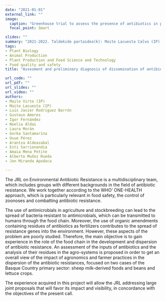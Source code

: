 ```yaml
---
date: "2021-01-01"
external_link: ""
image:
  caption: "Greenhouse trial to assess the presence of antibiotics in pasture soils from cheese farms"
  focal_point: Smart

slides: ""
summary: "2021-2022. Taldekide partaidea(k): Maite Lacuesta Calvo (IP), Usue Pérez López, Esti Sarrionandia, Amaia Mena-Petite, Alberto Muñoz-Rueda, Jon Miranda-Apodaca"
tags:
- Plant Biology
- Animal Production 
- Plant Production and Food Science and Technology
- Food quality and safety
title: "Assesment and preliminary diagnosis of dissemination of antibiotic resistente genes through the food production chain in the Basque Country"

url_code: ""
url_pdf: ""
url_slides: ""
url_video: ""
authors: 
- Mailo Virto (IP)
- Maite Lacuesta (IP)
- Luis Javier Rodriguez Barrón
- Gustavo Amores
- Igor Fernández
- Noelia Aldai
- Laura Morán
- Gorka Santamarína
- Usue Pérez
- Arantza Aldeazabal
- Esti Sarrionandia
- Amaia Mena Petite
- Alberto Muñoz Rueda
- Jon Miranda Apodaca

---
```


The JRL on Environmental Antibiotic Resistance is a multidisciplinary team, which includes groups with different backgrounds in the field of antibiotic resistance. We work together according to the WHO’ ONE-HEALTH approach, which is particularly relevant in food safety, the control of zoonoses and combatting antibiotic resistance.

The use of antimicrobials in agriculture and stockbreeding can lead to the spread of bacteria resistant to antimicrobials, which can be transmitted to humans through the food chain. Moreover, the use of organic amendments containing residues of antibiotics as fertilizers contributes to the spread of resistance genes into the environment. However, these aspects of the problem are poorly studied. Therefore, the main objective is to gain experience in the role of the food chain in the development and dispersion of antibiotic resistance. An assessment of the inputs of antibiotics and the analysis of their residues in the agro-systems is proposed in order to get an overall view of the impact of agronomics and farmer practices in the dispersion of the antibiotic resistances, focused on two cases of the Basque Country primary sector: sheep milk-derived foods and beans and lettuce crops.

The experience acquired in this project will allow the JRL addressing large joint proposals that will favor its impact and visibility, in concordance with the objectives of the present call.

